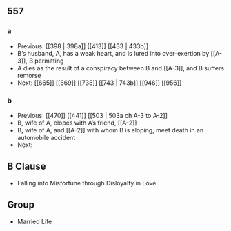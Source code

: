 ## 557
### a
- Previous: [[398 | 398a]] [[413]] [[433 | 433b]] 
- B’s husband, A, has a weak heart, and is lured into over-exertion by [[A-3]], B permitting
- A dies as the result of a conspiracy between B and [[A-3]], and B suffers remorse
- Next: [[665]] [[669]] [[738]] [[743 | 743b]] [[946]] [[956]] 

### b
- Previous: [[470]] [[441]] [[503 | 503a ch A-3 to A-2]] 
- B, wife of A, elopes with A’s friend, [[A-2]]
- B, wife of A, and [[A-2]] with whom B is eloping, meet death in an automobile accident
- Next: 

## B Clause
- Falling into Misfortune through Disloyalty in Love

## Group
- Married Life


